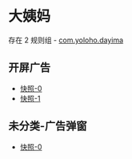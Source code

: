 # 大姨妈

存在 2 规则组 - [com.yoloho.dayima](/src/apps/com.yoloho.dayima.ts)

## 开屏广告

- [快照-0](https://i.gkd.li/i/14665571)
- [快照-1](https://i.gkd.li/i/13800282)

## 未分类-广告弹窗

- [快照-0](https://i.gkd.li/i/13800255)
